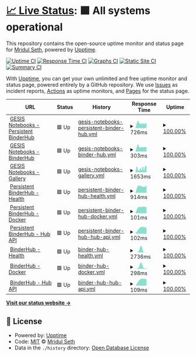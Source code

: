 # [📈 Live Status](https://MridulS.github.io/test_status_page): <!--live status--> **🟩 All systems operational**

This repository contains the open-source uptime monitor and status page for [Mridul Seth](mriduls.github.io), powered by [Upptime](https://github.com/upptime/upptime).

[![Uptime CI](https://github.com/koj-co/upptime/workflows/Uptime%20CI/badge.svg)](https://github.com/koj-co/upptime/actions?query=workflow%3A%22Uptime+CI%22)
[![Response Time CI](https://github.com/koj-co/upptime/workflows/Response%20Time%20CI/badge.svg)](https://github.com/koj-co/upptime/actions?query=workflow%3A%22Response+Time+CI%22)
[![Graphs CI](https://github.com/koj-co/upptime/workflows/Graphs%20CI/badge.svg)](https://github.com/koj-co/upptime/actions?query=workflow%3A%22Graphs+CI%22)
[![Static Site CI](https://github.com/koj-co/upptime/workflows/Static%20Site%20CI/badge.svg)](https://github.com/koj-co/upptime/actions?query=workflow%3A%22Static+Site+CI%22)
[![Summary CI](https://github.com/koj-co/upptime/workflows/Summary%20CI/badge.svg)](https://github.com/koj-co/upptime/actions?query=workflow%3A%22Summary+CI%22)

With [Upptime](https://upptime.js.org), you can get your own unlimited and free uptime monitor and status page, powered entirely by a GitHub repository. We use [Issues](https://github.com/MridulS/test_status_page/issues) as incident reports, [Actions](https://github.com/MridulS/test_status_page/actions) as uptime monitors, and [Pages](https://MridulS.github.io/test_status_page) for the status page.

<!--start: status pages-->
<!-- This summary is generated by Upptime (https://github.com/upptime/upptime) -->
<!-- Do not edit this manually, your changes will be overwritten -->
<!-- prettier-ignore -->
| URL | Status | History | Response Time | Uptime |
| --- | ------ | ------- | ------------- | ------ |
| <img alt="" src="https://favicons.githubusercontent.com/notebooks.gesis.org" height="13"> [GESIS Notebooks - Persistent BinderHub](https://notebooks.gesis.org) | 🟩 Up | [gesis-notebooks-persistent-binder-hub.yml](https://github.com/MridulS/test_status_page/commits/master/history/gesis-notebooks-persistent-binder-hub.yml) | <details><summary><img alt="Response time graph" src="./graphs/gesis-notebooks-persistent-binder-hub/response-time-week.png" height="20"> 726ms</summary><br><a href="https://MridulS.github.io/test_status_page/history/gesis-notebooks-persistent-binder-hub"><img alt="Response time 726" src="https://img.shields.io/endpoint?url=https%3A%2F%2Fraw.githubusercontent.com%2FMridulS%2Ftest_status_page%2Fmaster%2Fapi%2Fgesis-notebooks-persistent-binder-hub%2Fresponse-time.json"></a><br><a href="https://MridulS.github.io/test_status_page/history/gesis-notebooks-persistent-binder-hub"><img alt="24-hour response time 726" src="https://img.shields.io/endpoint?url=https%3A%2F%2Fraw.githubusercontent.com%2FMridulS%2Ftest_status_page%2Fmaster%2Fapi%2Fgesis-notebooks-persistent-binder-hub%2Fresponse-time-day.json"></a><br><a href="https://MridulS.github.io/test_status_page/history/gesis-notebooks-persistent-binder-hub"><img alt="7-day response time 726" src="https://img.shields.io/endpoint?url=https%3A%2F%2Fraw.githubusercontent.com%2FMridulS%2Ftest_status_page%2Fmaster%2Fapi%2Fgesis-notebooks-persistent-binder-hub%2Fresponse-time-week.json"></a><br><a href="https://MridulS.github.io/test_status_page/history/gesis-notebooks-persistent-binder-hub"><img alt="30-day response time 726" src="https://img.shields.io/endpoint?url=https%3A%2F%2Fraw.githubusercontent.com%2FMridulS%2Ftest_status_page%2Fmaster%2Fapi%2Fgesis-notebooks-persistent-binder-hub%2Fresponse-time-month.json"></a><br><a href="https://MridulS.github.io/test_status_page/history/gesis-notebooks-persistent-binder-hub"><img alt="1-year response time 726" src="https://img.shields.io/endpoint?url=https%3A%2F%2Fraw.githubusercontent.com%2FMridulS%2Ftest_status_page%2Fmaster%2Fapi%2Fgesis-notebooks-persistent-binder-hub%2Fresponse-time-year.json"></a></details> | <details><summary><a href="https://MridulS.github.io/test_status_page/history/gesis-notebooks-persistent-binder-hub">100.00%</a></summary><a href="https://MridulS.github.io/test_status_page/history/gesis-notebooks-persistent-binder-hub"><img alt="All-time uptime 100.00%" src="https://img.shields.io/endpoint?url=https%3A%2F%2Fraw.githubusercontent.com%2FMridulS%2Ftest_status_page%2Fmaster%2Fapi%2Fgesis-notebooks-persistent-binder-hub%2Fuptime.json"></a><br><a href="https://MridulS.github.io/test_status_page/history/gesis-notebooks-persistent-binder-hub"><img alt="24-hour uptime 100.00%" src="https://img.shields.io/endpoint?url=https%3A%2F%2Fraw.githubusercontent.com%2FMridulS%2Ftest_status_page%2Fmaster%2Fapi%2Fgesis-notebooks-persistent-binder-hub%2Fuptime-day.json"></a><br><a href="https://MridulS.github.io/test_status_page/history/gesis-notebooks-persistent-binder-hub"><img alt="7-day uptime 100.00%" src="https://img.shields.io/endpoint?url=https%3A%2F%2Fraw.githubusercontent.com%2FMridulS%2Ftest_status_page%2Fmaster%2Fapi%2Fgesis-notebooks-persistent-binder-hub%2Fuptime-week.json"></a><br><a href="https://MridulS.github.io/test_status_page/history/gesis-notebooks-persistent-binder-hub"><img alt="30-day uptime 100.00%" src="https://img.shields.io/endpoint?url=https%3A%2F%2Fraw.githubusercontent.com%2FMridulS%2Ftest_status_page%2Fmaster%2Fapi%2Fgesis-notebooks-persistent-binder-hub%2Fuptime-month.json"></a><br><a href="https://MridulS.github.io/test_status_page/history/gesis-notebooks-persistent-binder-hub"><img alt="1-year uptime 100.00%" src="https://img.shields.io/endpoint?url=https%3A%2F%2Fraw.githubusercontent.com%2FMridulS%2Ftest_status_page%2Fmaster%2Fapi%2Fgesis-notebooks-persistent-binder-hub%2Fuptime-year.json"></a></details>
| <img alt="" src="https://favicons.githubusercontent.com/notebooks.gesis.org" height="13"> [GESIS Notebooks - BinderHub](https://notebooks.gesis.org/binder) | 🟩 Up | [gesis-notebooks-binder-hub.yml](https://github.com/MridulS/test_status_page/commits/master/history/gesis-notebooks-binder-hub.yml) | <details><summary><img alt="Response time graph" src="./graphs/gesis-notebooks-binder-hub/response-time-week.png" height="20"> 303ms</summary><br><a href="https://MridulS.github.io/test_status_page/history/gesis-notebooks-binder-hub"><img alt="Response time 303" src="https://img.shields.io/endpoint?url=https%3A%2F%2Fraw.githubusercontent.com%2FMridulS%2Ftest_status_page%2Fmaster%2Fapi%2Fgesis-notebooks-binder-hub%2Fresponse-time.json"></a><br><a href="https://MridulS.github.io/test_status_page/history/gesis-notebooks-binder-hub"><img alt="24-hour response time 303" src="https://img.shields.io/endpoint?url=https%3A%2F%2Fraw.githubusercontent.com%2FMridulS%2Ftest_status_page%2Fmaster%2Fapi%2Fgesis-notebooks-binder-hub%2Fresponse-time-day.json"></a><br><a href="https://MridulS.github.io/test_status_page/history/gesis-notebooks-binder-hub"><img alt="7-day response time 303" src="https://img.shields.io/endpoint?url=https%3A%2F%2Fraw.githubusercontent.com%2FMridulS%2Ftest_status_page%2Fmaster%2Fapi%2Fgesis-notebooks-binder-hub%2Fresponse-time-week.json"></a><br><a href="https://MridulS.github.io/test_status_page/history/gesis-notebooks-binder-hub"><img alt="30-day response time 303" src="https://img.shields.io/endpoint?url=https%3A%2F%2Fraw.githubusercontent.com%2FMridulS%2Ftest_status_page%2Fmaster%2Fapi%2Fgesis-notebooks-binder-hub%2Fresponse-time-month.json"></a><br><a href="https://MridulS.github.io/test_status_page/history/gesis-notebooks-binder-hub"><img alt="1-year response time 303" src="https://img.shields.io/endpoint?url=https%3A%2F%2Fraw.githubusercontent.com%2FMridulS%2Ftest_status_page%2Fmaster%2Fapi%2Fgesis-notebooks-binder-hub%2Fresponse-time-year.json"></a></details> | <details><summary><a href="https://MridulS.github.io/test_status_page/history/gesis-notebooks-binder-hub">100.00%</a></summary><a href="https://MridulS.github.io/test_status_page/history/gesis-notebooks-binder-hub"><img alt="All-time uptime 100.00%" src="https://img.shields.io/endpoint?url=https%3A%2F%2Fraw.githubusercontent.com%2FMridulS%2Ftest_status_page%2Fmaster%2Fapi%2Fgesis-notebooks-binder-hub%2Fuptime.json"></a><br><a href="https://MridulS.github.io/test_status_page/history/gesis-notebooks-binder-hub"><img alt="24-hour uptime 100.00%" src="https://img.shields.io/endpoint?url=https%3A%2F%2Fraw.githubusercontent.com%2FMridulS%2Ftest_status_page%2Fmaster%2Fapi%2Fgesis-notebooks-binder-hub%2Fuptime-day.json"></a><br><a href="https://MridulS.github.io/test_status_page/history/gesis-notebooks-binder-hub"><img alt="7-day uptime 100.00%" src="https://img.shields.io/endpoint?url=https%3A%2F%2Fraw.githubusercontent.com%2FMridulS%2Ftest_status_page%2Fmaster%2Fapi%2Fgesis-notebooks-binder-hub%2Fuptime-week.json"></a><br><a href="https://MridulS.github.io/test_status_page/history/gesis-notebooks-binder-hub"><img alt="30-day uptime 100.00%" src="https://img.shields.io/endpoint?url=https%3A%2F%2Fraw.githubusercontent.com%2FMridulS%2Ftest_status_page%2Fmaster%2Fapi%2Fgesis-notebooks-binder-hub%2Fuptime-month.json"></a><br><a href="https://MridulS.github.io/test_status_page/history/gesis-notebooks-binder-hub"><img alt="1-year uptime 100.00%" src="https://img.shields.io/endpoint?url=https%3A%2F%2Fraw.githubusercontent.com%2FMridulS%2Ftest_status_page%2Fmaster%2Fapi%2Fgesis-notebooks-binder-hub%2Fuptime-year.json"></a></details>
| <img alt="" src="https://favicons.githubusercontent.com/notebooks.gesis.org" height="13"> [GESIS Notebooks - Gallery](https://notebooks.gesis.org/gallery/) | 🟩 Up | [gesis-notebooks-gallery.yml](https://github.com/MridulS/test_status_page/commits/master/history/gesis-notebooks-gallery.yml) | <details><summary><img alt="Response time graph" src="./graphs/gesis-notebooks-gallery/response-time-week.png" height="20"> 1653ms</summary><br><a href="https://MridulS.github.io/test_status_page/history/gesis-notebooks-gallery"><img alt="Response time 1653" src="https://img.shields.io/endpoint?url=https%3A%2F%2Fraw.githubusercontent.com%2FMridulS%2Ftest_status_page%2Fmaster%2Fapi%2Fgesis-notebooks-gallery%2Fresponse-time.json"></a><br><a href="https://MridulS.github.io/test_status_page/history/gesis-notebooks-gallery"><img alt="24-hour response time 1653" src="https://img.shields.io/endpoint?url=https%3A%2F%2Fraw.githubusercontent.com%2FMridulS%2Ftest_status_page%2Fmaster%2Fapi%2Fgesis-notebooks-gallery%2Fresponse-time-day.json"></a><br><a href="https://MridulS.github.io/test_status_page/history/gesis-notebooks-gallery"><img alt="7-day response time 1653" src="https://img.shields.io/endpoint?url=https%3A%2F%2Fraw.githubusercontent.com%2FMridulS%2Ftest_status_page%2Fmaster%2Fapi%2Fgesis-notebooks-gallery%2Fresponse-time-week.json"></a><br><a href="https://MridulS.github.io/test_status_page/history/gesis-notebooks-gallery"><img alt="30-day response time 1653" src="https://img.shields.io/endpoint?url=https%3A%2F%2Fraw.githubusercontent.com%2FMridulS%2Ftest_status_page%2Fmaster%2Fapi%2Fgesis-notebooks-gallery%2Fresponse-time-month.json"></a><br><a href="https://MridulS.github.io/test_status_page/history/gesis-notebooks-gallery"><img alt="1-year response time 1653" src="https://img.shields.io/endpoint?url=https%3A%2F%2Fraw.githubusercontent.com%2FMridulS%2Ftest_status_page%2Fmaster%2Fapi%2Fgesis-notebooks-gallery%2Fresponse-time-year.json"></a></details> | <details><summary><a href="https://MridulS.github.io/test_status_page/history/gesis-notebooks-gallery">100.00%</a></summary><a href="https://MridulS.github.io/test_status_page/history/gesis-notebooks-gallery"><img alt="All-time uptime 100.00%" src="https://img.shields.io/endpoint?url=https%3A%2F%2Fraw.githubusercontent.com%2FMridulS%2Ftest_status_page%2Fmaster%2Fapi%2Fgesis-notebooks-gallery%2Fuptime.json"></a><br><a href="https://MridulS.github.io/test_status_page/history/gesis-notebooks-gallery"><img alt="24-hour uptime 100.00%" src="https://img.shields.io/endpoint?url=https%3A%2F%2Fraw.githubusercontent.com%2FMridulS%2Ftest_status_page%2Fmaster%2Fapi%2Fgesis-notebooks-gallery%2Fuptime-day.json"></a><br><a href="https://MridulS.github.io/test_status_page/history/gesis-notebooks-gallery"><img alt="7-day uptime 100.00%" src="https://img.shields.io/endpoint?url=https%3A%2F%2Fraw.githubusercontent.com%2FMridulS%2Ftest_status_page%2Fmaster%2Fapi%2Fgesis-notebooks-gallery%2Fuptime-week.json"></a><br><a href="https://MridulS.github.io/test_status_page/history/gesis-notebooks-gallery"><img alt="30-day uptime 100.00%" src="https://img.shields.io/endpoint?url=https%3A%2F%2Fraw.githubusercontent.com%2FMridulS%2Ftest_status_page%2Fmaster%2Fapi%2Fgesis-notebooks-gallery%2Fuptime-month.json"></a><br><a href="https://MridulS.github.io/test_status_page/history/gesis-notebooks-gallery"><img alt="1-year uptime 100.00%" src="https://img.shields.io/endpoint?url=https%3A%2F%2Fraw.githubusercontent.com%2FMridulS%2Ftest_status_page%2Fmaster%2Fapi%2Fgesis-notebooks-gallery%2Fuptime-year.json"></a></details>
| <img alt="" src="https://favicons.githubusercontent.com/notebooks.gesis.org" height="13"> [Persistent BinderHub - Health](https://notebooks.gesis.org/services/binder/health) | 🟩 Up | [persistent-binder-hub-health.yml](https://github.com/MridulS/test_status_page/commits/master/history/persistent-binder-hub-health.yml) | <details><summary><img alt="Response time graph" src="./graphs/persistent-binder-hub-health/response-time-week.png" height="20"> 914ms</summary><br><a href="https://MridulS.github.io/test_status_page/history/persistent-binder-hub-health"><img alt="Response time 914" src="https://img.shields.io/endpoint?url=https%3A%2F%2Fraw.githubusercontent.com%2FMridulS%2Ftest_status_page%2Fmaster%2Fapi%2Fpersistent-binder-hub-health%2Fresponse-time.json"></a><br><a href="https://MridulS.github.io/test_status_page/history/persistent-binder-hub-health"><img alt="24-hour response time 914" src="https://img.shields.io/endpoint?url=https%3A%2F%2Fraw.githubusercontent.com%2FMridulS%2Ftest_status_page%2Fmaster%2Fapi%2Fpersistent-binder-hub-health%2Fresponse-time-day.json"></a><br><a href="https://MridulS.github.io/test_status_page/history/persistent-binder-hub-health"><img alt="7-day response time 914" src="https://img.shields.io/endpoint?url=https%3A%2F%2Fraw.githubusercontent.com%2FMridulS%2Ftest_status_page%2Fmaster%2Fapi%2Fpersistent-binder-hub-health%2Fresponse-time-week.json"></a><br><a href="https://MridulS.github.io/test_status_page/history/persistent-binder-hub-health"><img alt="30-day response time 914" src="https://img.shields.io/endpoint?url=https%3A%2F%2Fraw.githubusercontent.com%2FMridulS%2Ftest_status_page%2Fmaster%2Fapi%2Fpersistent-binder-hub-health%2Fresponse-time-month.json"></a><br><a href="https://MridulS.github.io/test_status_page/history/persistent-binder-hub-health"><img alt="1-year response time 914" src="https://img.shields.io/endpoint?url=https%3A%2F%2Fraw.githubusercontent.com%2FMridulS%2Ftest_status_page%2Fmaster%2Fapi%2Fpersistent-binder-hub-health%2Fresponse-time-year.json"></a></details> | <details><summary><a href="https://MridulS.github.io/test_status_page/history/persistent-binder-hub-health">100.00%</a></summary><a href="https://MridulS.github.io/test_status_page/history/persistent-binder-hub-health"><img alt="All-time uptime 100.00%" src="https://img.shields.io/endpoint?url=https%3A%2F%2Fraw.githubusercontent.com%2FMridulS%2Ftest_status_page%2Fmaster%2Fapi%2Fpersistent-binder-hub-health%2Fuptime.json"></a><br><a href="https://MridulS.github.io/test_status_page/history/persistent-binder-hub-health"><img alt="24-hour uptime 100.00%" src="https://img.shields.io/endpoint?url=https%3A%2F%2Fraw.githubusercontent.com%2FMridulS%2Ftest_status_page%2Fmaster%2Fapi%2Fpersistent-binder-hub-health%2Fuptime-day.json"></a><br><a href="https://MridulS.github.io/test_status_page/history/persistent-binder-hub-health"><img alt="7-day uptime 100.00%" src="https://img.shields.io/endpoint?url=https%3A%2F%2Fraw.githubusercontent.com%2FMridulS%2Ftest_status_page%2Fmaster%2Fapi%2Fpersistent-binder-hub-health%2Fuptime-week.json"></a><br><a href="https://MridulS.github.io/test_status_page/history/persistent-binder-hub-health"><img alt="30-day uptime 100.00%" src="https://img.shields.io/endpoint?url=https%3A%2F%2Fraw.githubusercontent.com%2FMridulS%2Ftest_status_page%2Fmaster%2Fapi%2Fpersistent-binder-hub-health%2Fuptime-month.json"></a><br><a href="https://MridulS.github.io/test_status_page/history/persistent-binder-hub-health"><img alt="1-year uptime 100.00%" src="https://img.shields.io/endpoint?url=https%3A%2F%2Fraw.githubusercontent.com%2FMridulS%2Ftest_status_page%2Fmaster%2Fapi%2Fpersistent-binder-hub-health%2Fuptime-year.json"></a></details>
| <img alt="" src="https://favicons.githubusercontent.com/notebooks.gesis.org" height="13"> [Persistent BinderHub - Docker](https://notebooks.gesis.org/services/binder/health) | 🟩 Up | [persistent-binder-hub-docker.yml](https://github.com/MridulS/test_status_page/commits/master/history/persistent-binder-hub-docker.yml) | <details><summary><img alt="Response time graph" src="./graphs/persistent-binder-hub-docker/response-time-week.png" height="20"> 101ms</summary><br><a href="https://MridulS.github.io/test_status_page/history/persistent-binder-hub-docker"><img alt="Response time 101" src="https://img.shields.io/endpoint?url=https%3A%2F%2Fraw.githubusercontent.com%2FMridulS%2Ftest_status_page%2Fmaster%2Fapi%2Fpersistent-binder-hub-docker%2Fresponse-time.json"></a><br><a href="https://MridulS.github.io/test_status_page/history/persistent-binder-hub-docker"><img alt="24-hour response time 101" src="https://img.shields.io/endpoint?url=https%3A%2F%2Fraw.githubusercontent.com%2FMridulS%2Ftest_status_page%2Fmaster%2Fapi%2Fpersistent-binder-hub-docker%2Fresponse-time-day.json"></a><br><a href="https://MridulS.github.io/test_status_page/history/persistent-binder-hub-docker"><img alt="7-day response time 101" src="https://img.shields.io/endpoint?url=https%3A%2F%2Fraw.githubusercontent.com%2FMridulS%2Ftest_status_page%2Fmaster%2Fapi%2Fpersistent-binder-hub-docker%2Fresponse-time-week.json"></a><br><a href="https://MridulS.github.io/test_status_page/history/persistent-binder-hub-docker"><img alt="30-day response time 101" src="https://img.shields.io/endpoint?url=https%3A%2F%2Fraw.githubusercontent.com%2FMridulS%2Ftest_status_page%2Fmaster%2Fapi%2Fpersistent-binder-hub-docker%2Fresponse-time-month.json"></a><br><a href="https://MridulS.github.io/test_status_page/history/persistent-binder-hub-docker"><img alt="1-year response time 101" src="https://img.shields.io/endpoint?url=https%3A%2F%2Fraw.githubusercontent.com%2FMridulS%2Ftest_status_page%2Fmaster%2Fapi%2Fpersistent-binder-hub-docker%2Fresponse-time-year.json"></a></details> | <details><summary><a href="https://MridulS.github.io/test_status_page/history/persistent-binder-hub-docker">100.00%</a></summary><a href="https://MridulS.github.io/test_status_page/history/persistent-binder-hub-docker"><img alt="All-time uptime 100.00%" src="https://img.shields.io/endpoint?url=https%3A%2F%2Fraw.githubusercontent.com%2FMridulS%2Ftest_status_page%2Fmaster%2Fapi%2Fpersistent-binder-hub-docker%2Fuptime.json"></a><br><a href="https://MridulS.github.io/test_status_page/history/persistent-binder-hub-docker"><img alt="24-hour uptime 100.00%" src="https://img.shields.io/endpoint?url=https%3A%2F%2Fraw.githubusercontent.com%2FMridulS%2Ftest_status_page%2Fmaster%2Fapi%2Fpersistent-binder-hub-docker%2Fuptime-day.json"></a><br><a href="https://MridulS.github.io/test_status_page/history/persistent-binder-hub-docker"><img alt="7-day uptime 100.00%" src="https://img.shields.io/endpoint?url=https%3A%2F%2Fraw.githubusercontent.com%2FMridulS%2Ftest_status_page%2Fmaster%2Fapi%2Fpersistent-binder-hub-docker%2Fuptime-week.json"></a><br><a href="https://MridulS.github.io/test_status_page/history/persistent-binder-hub-docker"><img alt="30-day uptime 100.00%" src="https://img.shields.io/endpoint?url=https%3A%2F%2Fraw.githubusercontent.com%2FMridulS%2Ftest_status_page%2Fmaster%2Fapi%2Fpersistent-binder-hub-docker%2Fuptime-month.json"></a><br><a href="https://MridulS.github.io/test_status_page/history/persistent-binder-hub-docker"><img alt="1-year uptime 100.00%" src="https://img.shields.io/endpoint?url=https%3A%2F%2Fraw.githubusercontent.com%2FMridulS%2Ftest_status_page%2Fmaster%2Fapi%2Fpersistent-binder-hub-docker%2Fuptime-year.json"></a></details>
| <img alt="" src="https://favicons.githubusercontent.com/notebooks.gesis.org" height="13"> [Persistent BinderHub - Hub API](https://notebooks.gesis.org/services/binder/health) | 🟩 Up | [persistent-binder-hub-hub-api.yml](https://github.com/MridulS/test_status_page/commits/master/history/persistent-binder-hub-hub-api.yml) | <details><summary><img alt="Response time graph" src="./graphs/persistent-binder-hub-hub-api/response-time-week.png" height="20"> 102ms</summary><br><a href="https://MridulS.github.io/test_status_page/history/persistent-binder-hub-hub-api"><img alt="Response time 102" src="https://img.shields.io/endpoint?url=https%3A%2F%2Fraw.githubusercontent.com%2FMridulS%2Ftest_status_page%2Fmaster%2Fapi%2Fpersistent-binder-hub-hub-api%2Fresponse-time.json"></a><br><a href="https://MridulS.github.io/test_status_page/history/persistent-binder-hub-hub-api"><img alt="24-hour response time 102" src="https://img.shields.io/endpoint?url=https%3A%2F%2Fraw.githubusercontent.com%2FMridulS%2Ftest_status_page%2Fmaster%2Fapi%2Fpersistent-binder-hub-hub-api%2Fresponse-time-day.json"></a><br><a href="https://MridulS.github.io/test_status_page/history/persistent-binder-hub-hub-api"><img alt="7-day response time 102" src="https://img.shields.io/endpoint?url=https%3A%2F%2Fraw.githubusercontent.com%2FMridulS%2Ftest_status_page%2Fmaster%2Fapi%2Fpersistent-binder-hub-hub-api%2Fresponse-time-week.json"></a><br><a href="https://MridulS.github.io/test_status_page/history/persistent-binder-hub-hub-api"><img alt="30-day response time 102" src="https://img.shields.io/endpoint?url=https%3A%2F%2Fraw.githubusercontent.com%2FMridulS%2Ftest_status_page%2Fmaster%2Fapi%2Fpersistent-binder-hub-hub-api%2Fresponse-time-month.json"></a><br><a href="https://MridulS.github.io/test_status_page/history/persistent-binder-hub-hub-api"><img alt="1-year response time 102" src="https://img.shields.io/endpoint?url=https%3A%2F%2Fraw.githubusercontent.com%2FMridulS%2Ftest_status_page%2Fmaster%2Fapi%2Fpersistent-binder-hub-hub-api%2Fresponse-time-year.json"></a></details> | <details><summary><a href="https://MridulS.github.io/test_status_page/history/persistent-binder-hub-hub-api">100.00%</a></summary><a href="https://MridulS.github.io/test_status_page/history/persistent-binder-hub-hub-api"><img alt="All-time uptime 100.00%" src="https://img.shields.io/endpoint?url=https%3A%2F%2Fraw.githubusercontent.com%2FMridulS%2Ftest_status_page%2Fmaster%2Fapi%2Fpersistent-binder-hub-hub-api%2Fuptime.json"></a><br><a href="https://MridulS.github.io/test_status_page/history/persistent-binder-hub-hub-api"><img alt="24-hour uptime 100.00%" src="https://img.shields.io/endpoint?url=https%3A%2F%2Fraw.githubusercontent.com%2FMridulS%2Ftest_status_page%2Fmaster%2Fapi%2Fpersistent-binder-hub-hub-api%2Fuptime-day.json"></a><br><a href="https://MridulS.github.io/test_status_page/history/persistent-binder-hub-hub-api"><img alt="7-day uptime 100.00%" src="https://img.shields.io/endpoint?url=https%3A%2F%2Fraw.githubusercontent.com%2FMridulS%2Ftest_status_page%2Fmaster%2Fapi%2Fpersistent-binder-hub-hub-api%2Fuptime-week.json"></a><br><a href="https://MridulS.github.io/test_status_page/history/persistent-binder-hub-hub-api"><img alt="30-day uptime 100.00%" src="https://img.shields.io/endpoint?url=https%3A%2F%2Fraw.githubusercontent.com%2FMridulS%2Ftest_status_page%2Fmaster%2Fapi%2Fpersistent-binder-hub-hub-api%2Fuptime-month.json"></a><br><a href="https://MridulS.github.io/test_status_page/history/persistent-binder-hub-hub-api"><img alt="1-year uptime 100.00%" src="https://img.shields.io/endpoint?url=https%3A%2F%2Fraw.githubusercontent.com%2FMridulS%2Ftest_status_page%2Fmaster%2Fapi%2Fpersistent-binder-hub-hub-api%2Fuptime-year.json"></a></details>
| <img alt="" src="https://favicons.githubusercontent.com/notebooks.gesis.org" height="13"> [BinderHub - Health](https://notebooks.gesis.org/binder/health) | 🟩 Up | [binder-hub-health.yml](https://github.com/MridulS/test_status_page/commits/master/history/binder-hub-health.yml) | <details><summary><img alt="Response time graph" src="./graphs/binder-hub-health/response-time-week.png" height="20"> 2736ms</summary><br><a href="https://MridulS.github.io/test_status_page/history/binder-hub-health"><img alt="Response time 2736" src="https://img.shields.io/endpoint?url=https%3A%2F%2Fraw.githubusercontent.com%2FMridulS%2Ftest_status_page%2Fmaster%2Fapi%2Fbinder-hub-health%2Fresponse-time.json"></a><br><a href="https://MridulS.github.io/test_status_page/history/binder-hub-health"><img alt="24-hour response time 2736" src="https://img.shields.io/endpoint?url=https%3A%2F%2Fraw.githubusercontent.com%2FMridulS%2Ftest_status_page%2Fmaster%2Fapi%2Fbinder-hub-health%2Fresponse-time-day.json"></a><br><a href="https://MridulS.github.io/test_status_page/history/binder-hub-health"><img alt="7-day response time 2736" src="https://img.shields.io/endpoint?url=https%3A%2F%2Fraw.githubusercontent.com%2FMridulS%2Ftest_status_page%2Fmaster%2Fapi%2Fbinder-hub-health%2Fresponse-time-week.json"></a><br><a href="https://MridulS.github.io/test_status_page/history/binder-hub-health"><img alt="30-day response time 2736" src="https://img.shields.io/endpoint?url=https%3A%2F%2Fraw.githubusercontent.com%2FMridulS%2Ftest_status_page%2Fmaster%2Fapi%2Fbinder-hub-health%2Fresponse-time-month.json"></a><br><a href="https://MridulS.github.io/test_status_page/history/binder-hub-health"><img alt="1-year response time 2736" src="https://img.shields.io/endpoint?url=https%3A%2F%2Fraw.githubusercontent.com%2FMridulS%2Ftest_status_page%2Fmaster%2Fapi%2Fbinder-hub-health%2Fresponse-time-year.json"></a></details> | <details><summary><a href="https://MridulS.github.io/test_status_page/history/binder-hub-health">100.00%</a></summary><a href="https://MridulS.github.io/test_status_page/history/binder-hub-health"><img alt="All-time uptime 100.00%" src="https://img.shields.io/endpoint?url=https%3A%2F%2Fraw.githubusercontent.com%2FMridulS%2Ftest_status_page%2Fmaster%2Fapi%2Fbinder-hub-health%2Fuptime.json"></a><br><a href="https://MridulS.github.io/test_status_page/history/binder-hub-health"><img alt="24-hour uptime 100.00%" src="https://img.shields.io/endpoint?url=https%3A%2F%2Fraw.githubusercontent.com%2FMridulS%2Ftest_status_page%2Fmaster%2Fapi%2Fbinder-hub-health%2Fuptime-day.json"></a><br><a href="https://MridulS.github.io/test_status_page/history/binder-hub-health"><img alt="7-day uptime 100.00%" src="https://img.shields.io/endpoint?url=https%3A%2F%2Fraw.githubusercontent.com%2FMridulS%2Ftest_status_page%2Fmaster%2Fapi%2Fbinder-hub-health%2Fuptime-week.json"></a><br><a href="https://MridulS.github.io/test_status_page/history/binder-hub-health"><img alt="30-day uptime 100.00%" src="https://img.shields.io/endpoint?url=https%3A%2F%2Fraw.githubusercontent.com%2FMridulS%2Ftest_status_page%2Fmaster%2Fapi%2Fbinder-hub-health%2Fuptime-month.json"></a><br><a href="https://MridulS.github.io/test_status_page/history/binder-hub-health"><img alt="1-year uptime 100.00%" src="https://img.shields.io/endpoint?url=https%3A%2F%2Fraw.githubusercontent.com%2FMridulS%2Ftest_status_page%2Fmaster%2Fapi%2Fbinder-hub-health%2Fuptime-year.json"></a></details>
| <img alt="" src="https://favicons.githubusercontent.com/notebooks.gesis.org" height="13"> [BinderHub - Docker](https://notebooks.gesis.org/binder/health) | 🟩 Up | [binder-hub-docker.yml](https://github.com/MridulS/test_status_page/commits/master/history/binder-hub-docker.yml) | <details><summary><img alt="Response time graph" src="./graphs/binder-hub-docker/response-time-week.png" height="20"> 298ms</summary><br><a href="https://MridulS.github.io/test_status_page/history/binder-hub-docker"><img alt="Response time 298" src="https://img.shields.io/endpoint?url=https%3A%2F%2Fraw.githubusercontent.com%2FMridulS%2Ftest_status_page%2Fmaster%2Fapi%2Fbinder-hub-docker%2Fresponse-time.json"></a><br><a href="https://MridulS.github.io/test_status_page/history/binder-hub-docker"><img alt="24-hour response time 298" src="https://img.shields.io/endpoint?url=https%3A%2F%2Fraw.githubusercontent.com%2FMridulS%2Ftest_status_page%2Fmaster%2Fapi%2Fbinder-hub-docker%2Fresponse-time-day.json"></a><br><a href="https://MridulS.github.io/test_status_page/history/binder-hub-docker"><img alt="7-day response time 298" src="https://img.shields.io/endpoint?url=https%3A%2F%2Fraw.githubusercontent.com%2FMridulS%2Ftest_status_page%2Fmaster%2Fapi%2Fbinder-hub-docker%2Fresponse-time-week.json"></a><br><a href="https://MridulS.github.io/test_status_page/history/binder-hub-docker"><img alt="30-day response time 298" src="https://img.shields.io/endpoint?url=https%3A%2F%2Fraw.githubusercontent.com%2FMridulS%2Ftest_status_page%2Fmaster%2Fapi%2Fbinder-hub-docker%2Fresponse-time-month.json"></a><br><a href="https://MridulS.github.io/test_status_page/history/binder-hub-docker"><img alt="1-year response time 298" src="https://img.shields.io/endpoint?url=https%3A%2F%2Fraw.githubusercontent.com%2FMridulS%2Ftest_status_page%2Fmaster%2Fapi%2Fbinder-hub-docker%2Fresponse-time-year.json"></a></details> | <details><summary><a href="https://MridulS.github.io/test_status_page/history/binder-hub-docker">100.00%</a></summary><a href="https://MridulS.github.io/test_status_page/history/binder-hub-docker"><img alt="All-time uptime 100.00%" src="https://img.shields.io/endpoint?url=https%3A%2F%2Fraw.githubusercontent.com%2FMridulS%2Ftest_status_page%2Fmaster%2Fapi%2Fbinder-hub-docker%2Fuptime.json"></a><br><a href="https://MridulS.github.io/test_status_page/history/binder-hub-docker"><img alt="24-hour uptime 100.00%" src="https://img.shields.io/endpoint?url=https%3A%2F%2Fraw.githubusercontent.com%2FMridulS%2Ftest_status_page%2Fmaster%2Fapi%2Fbinder-hub-docker%2Fuptime-day.json"></a><br><a href="https://MridulS.github.io/test_status_page/history/binder-hub-docker"><img alt="7-day uptime 100.00%" src="https://img.shields.io/endpoint?url=https%3A%2F%2Fraw.githubusercontent.com%2FMridulS%2Ftest_status_page%2Fmaster%2Fapi%2Fbinder-hub-docker%2Fuptime-week.json"></a><br><a href="https://MridulS.github.io/test_status_page/history/binder-hub-docker"><img alt="30-day uptime 100.00%" src="https://img.shields.io/endpoint?url=https%3A%2F%2Fraw.githubusercontent.com%2FMridulS%2Ftest_status_page%2Fmaster%2Fapi%2Fbinder-hub-docker%2Fuptime-month.json"></a><br><a href="https://MridulS.github.io/test_status_page/history/binder-hub-docker"><img alt="1-year uptime 100.00%" src="https://img.shields.io/endpoint?url=https%3A%2F%2Fraw.githubusercontent.com%2FMridulS%2Ftest_status_page%2Fmaster%2Fapi%2Fbinder-hub-docker%2Fuptime-year.json"></a></details>
| <img alt="" src="https://favicons.githubusercontent.com/notebooks.gesis.org" height="13"> [BinderHub - Hub API](https://notebooks.gesis.org/binder/health) | 🟩 Up | [binder-hub-hub-api.yml](https://github.com/MridulS/test_status_page/commits/master/history/binder-hub-hub-api.yml) | <details><summary><img alt="Response time graph" src="./graphs/binder-hub-hub-api/response-time-week.png" height="20"> 109ms</summary><br><a href="https://MridulS.github.io/test_status_page/history/binder-hub-hub-api"><img alt="Response time 109" src="https://img.shields.io/endpoint?url=https%3A%2F%2Fraw.githubusercontent.com%2FMridulS%2Ftest_status_page%2Fmaster%2Fapi%2Fbinder-hub-hub-api%2Fresponse-time.json"></a><br><a href="https://MridulS.github.io/test_status_page/history/binder-hub-hub-api"><img alt="24-hour response time 109" src="https://img.shields.io/endpoint?url=https%3A%2F%2Fraw.githubusercontent.com%2FMridulS%2Ftest_status_page%2Fmaster%2Fapi%2Fbinder-hub-hub-api%2Fresponse-time-day.json"></a><br><a href="https://MridulS.github.io/test_status_page/history/binder-hub-hub-api"><img alt="7-day response time 109" src="https://img.shields.io/endpoint?url=https%3A%2F%2Fraw.githubusercontent.com%2FMridulS%2Ftest_status_page%2Fmaster%2Fapi%2Fbinder-hub-hub-api%2Fresponse-time-week.json"></a><br><a href="https://MridulS.github.io/test_status_page/history/binder-hub-hub-api"><img alt="30-day response time 109" src="https://img.shields.io/endpoint?url=https%3A%2F%2Fraw.githubusercontent.com%2FMridulS%2Ftest_status_page%2Fmaster%2Fapi%2Fbinder-hub-hub-api%2Fresponse-time-month.json"></a><br><a href="https://MridulS.github.io/test_status_page/history/binder-hub-hub-api"><img alt="1-year response time 109" src="https://img.shields.io/endpoint?url=https%3A%2F%2Fraw.githubusercontent.com%2FMridulS%2Ftest_status_page%2Fmaster%2Fapi%2Fbinder-hub-hub-api%2Fresponse-time-year.json"></a></details> | <details><summary><a href="https://MridulS.github.io/test_status_page/history/binder-hub-hub-api">100.00%</a></summary><a href="https://MridulS.github.io/test_status_page/history/binder-hub-hub-api"><img alt="All-time uptime 100.00%" src="https://img.shields.io/endpoint?url=https%3A%2F%2Fraw.githubusercontent.com%2FMridulS%2Ftest_status_page%2Fmaster%2Fapi%2Fbinder-hub-hub-api%2Fuptime.json"></a><br><a href="https://MridulS.github.io/test_status_page/history/binder-hub-hub-api"><img alt="24-hour uptime 100.00%" src="https://img.shields.io/endpoint?url=https%3A%2F%2Fraw.githubusercontent.com%2FMridulS%2Ftest_status_page%2Fmaster%2Fapi%2Fbinder-hub-hub-api%2Fuptime-day.json"></a><br><a href="https://MridulS.github.io/test_status_page/history/binder-hub-hub-api"><img alt="7-day uptime 100.00%" src="https://img.shields.io/endpoint?url=https%3A%2F%2Fraw.githubusercontent.com%2FMridulS%2Ftest_status_page%2Fmaster%2Fapi%2Fbinder-hub-hub-api%2Fuptime-week.json"></a><br><a href="https://MridulS.github.io/test_status_page/history/binder-hub-hub-api"><img alt="30-day uptime 100.00%" src="https://img.shields.io/endpoint?url=https%3A%2F%2Fraw.githubusercontent.com%2FMridulS%2Ftest_status_page%2Fmaster%2Fapi%2Fbinder-hub-hub-api%2Fuptime-month.json"></a><br><a href="https://MridulS.github.io/test_status_page/history/binder-hub-hub-api"><img alt="1-year uptime 100.00%" src="https://img.shields.io/endpoint?url=https%3A%2F%2Fraw.githubusercontent.com%2FMridulS%2Ftest_status_page%2Fmaster%2Fapi%2Fbinder-hub-hub-api%2Fuptime-year.json"></a></details>

<!--end: status pages-->

[**Visit our status website →**](https://MridulS.github.io/test_status_page)

## 📄 License

- Powered by: [Upptime](https://github.com/upptime/upptime)
- Code: [MIT](./LICENSE) © [Mridul Seth](mriduls.github.io)
- Data in the `./history` directory: [Open Database License](https://opendatacommons.org/licenses/odbl/1-0/)
